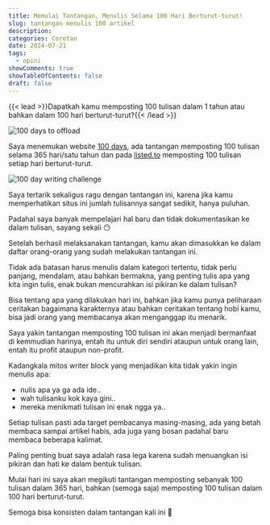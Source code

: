 ```yaml
---
title: Memulai Tantangan, Menulis Selama 100 Hari Berturut-turut!
slug: tantangan menulis 100 artikel
description:
categories: Coretan
date: 2024-07-21
tags:
  - opini
showComments: true
showTableOfContents: false
draft: false
---
```


{{< lead >}}Dapatkah kamu memposting 100 tulisan dalam 1 tahun atau bahkan dalam 100 hari berturut-turut?{{< /lead >}}

![100 days to offload](./challenge-writing/100days.png)

Saya menemukan website [100 days](https://100daystooffload.com), ada tantangan memposting 100 tulisan selama 365 hari/satu tahun dan pada [listed.to](https://listed.to/@Listed/5202/100-day-writing-challenge) memposting 100 tulisan setiap hari berturut-turut.

![100 day writing challenge](./challenge-writing/listed.png)

Saya tertarik sekaligus ragu dengan tantangan ini, karena jika kamu memperhatikan situs ini jumlah tulisannya sangat sedikit, hanya puluhan.

Padahal saya banyak mempelajari hal baru dan tidak dokumentasikan ke dalam tulisan, sayang sekali 😶

Setelah berhasil melaksanakan tantangan, kamu akan dimasukkan ke dalam daftar orang-orang yang sudah melakukan tantangan ini.

Tidak ada batasan harus menulis dalam kategori tertentu, tidak perlu panjang, mendalam, atau bahkan bermakna, yang penting tulis apa yang kita ingin tulis, enak bukan mencurahkan isi pikiran ke dalam tulisan?

Bisa tentang apa yang dilakukan hari ini, bahkan jika kamu punya peliharaan ceritakan bagaimana karakternya atau bahkan ceritakan tentang hobi kamu, bisa jadi orang yang membacanya akan menganggap itu menarik.

Saya yakin tantangan memposting 100 tulisan ini akan menjadi bermanfaat di kemmudian harinya, entah itu untuk diri sendiri ataupun untuk orang lain, entah itu profit ataupun non-profit.

Kadangkala mitos writer block yang menjadikan kita tidak yakin ingin menulis apa:

- nulis apa ya ga ada ide..
- wah tulisanku kok kaya gini..
- mereka menikmati tulisan ini enak ngga ya..

Setiap tulisan pasti ada target pembacanya masing-masing, ada yang betah membaca sampai artikel habis, ada juga yang bosan padahal baru membaca beberapa kalimat.

Paling penting buat saya adalah rasa lega karena sudah menuangkan isi pikiran dan hati ke dalam bentuk tulisan.

Mulai hari ini saya akan megikuti tantangan memposting sebanyak 100 tulisan dalam 365 hari, bahkan (semoga saja) memposting 100 tulisan dalam 100 hari berturut-turut.

Semoga bisa konsisten dalam tantangan kali ini 🙂
